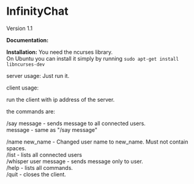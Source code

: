 # InfinityChat
Version 1.1

<b>
Documentation:
</b>

<b>Installation:</b>
You need the ncurses library. </br>
On Ubuntu you can install it simply by running <code>sudo apt-get install libncurses-dev</code>

server usage: 
Just run it.

client usage:

run the client with ip address of the server.

the commands are:

/say message - sends message to  all connected users.</br>
message - same as "/say message"

/name new_name - Changed user name to new_name. Must not contain spaces.</br>
/list - lists all connected users</br>
/whisper user message - sends message only to user.</br>
/help - lists all commands.</br>
/quit - closes the client.</br>
